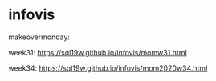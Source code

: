 # infovis

makeovermonday:

week31: https://sql19w.github.io/infovis/momw31.html

week34: https://sql19w.github.io/infovis/mom2020w34.html


